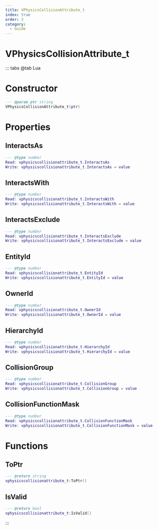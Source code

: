 ```yaml
---
title: VPhysicsCollisionAttribute_t
index: true
order: 2
category:
  - Guide
---
```


# VPhysicsCollisionAttribute_t

::: tabs
@tab Lua
# Constructor
```lua
--- @param ptr string
VPhysicsCollisionAttribute_t(ptr)
```
# Properties
## InteractsAs 
```lua
--- @type number
Read: vphysicscollisionattribute_t.InteractsAs
Write: vphysicscollisionattribute_t.InteractsAs = value
```
## InteractsWith 
```lua
--- @type number
Read: vphysicscollisionattribute_t.InteractsWith
Write: vphysicscollisionattribute_t.InteractsWith = value
```
## InteractsExclude 
```lua
--- @type number
Read: vphysicscollisionattribute_t.InteractsExclude
Write: vphysicscollisionattribute_t.InteractsExclude = value
```
## EntityId 
```lua
--- @type number
Read: vphysicscollisionattribute_t.EntityId
Write: vphysicscollisionattribute_t.EntityId = value
```
## OwnerId 
```lua
--- @type number
Read: vphysicscollisionattribute_t.OwnerId
Write: vphysicscollisionattribute_t.OwnerId = value
```
## HierarchyId 
```lua
--- @type number
Read: vphysicscollisionattribute_t.HierarchyId
Write: vphysicscollisionattribute_t.HierarchyId = value
```
## CollisionGroup 
```lua
--- @type number
Read: vphysicscollisionattribute_t.CollisionGroup
Write: vphysicscollisionattribute_t.CollisionGroup = value
```
## CollisionFunctionMask 
```lua
--- @type number
Read: vphysicscollisionattribute_t.CollisionFunctionMask
Write: vphysicscollisionattribute_t.CollisionFunctionMask = value
```
# Functions
## ToPtr
```lua
--- @return string
vphysicscollisionattribute_t:ToPtr()
```
## IsValid
```lua
--- @return bool
vphysicscollisionattribute_t:IsValid()
```

:::